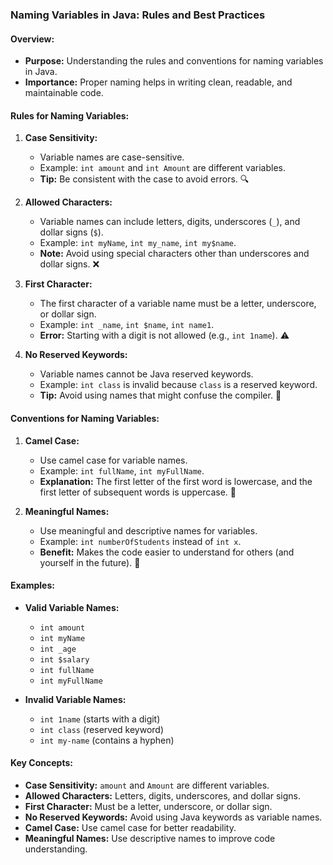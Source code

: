 
### **Naming Variables in Java: Rules and Best Practices**

#### **Overview:**

- **Purpose:** Understanding the rules and conventions for naming variables in Java.
- **Importance:** Proper naming helps in writing clean, readable, and maintainable code.

#### **Rules for Naming Variables:**

1. **Case Sensitivity:**
   - Variable names are case-sensitive.
   - Example: `int amount` and `int Amount` are different variables.
   - **Tip:** Be consistent with the case to avoid errors. 🔍

2. **Allowed Characters:**
   - Variable names can include letters, digits, underscores (`_`), and dollar signs (`$`).
   - Example: `int myName`, `int my_name`, `int my$name`.
   - **Note:** Avoid using special characters other than underscores and dollar signs. ❌

3. **First Character:**
   - The first character of a variable name must be a letter, underscore, or dollar sign.
   - Example: `int _name`, `int $name`, `int name1`.
   - **Error:** Starting with a digit is not allowed (e.g., `int 1name`). ⚠️

4. **No Reserved Keywords:**
   - Variable names cannot be Java reserved keywords.
   - Example: `int class` is invalid because `class` is a reserved keyword.
   - **Tip:** Avoid using names that might confuse the compiler. 🚫

#### **Conventions for Naming Variables:**

1. **Camel Case:**
   - Use camel case for variable names.
   - Example: `int fullName`, `int myFullName`.
   - **Explanation:** The first letter of the first word is lowercase, and the first letter of subsequent words is uppercase. 🐫

2. **Meaningful Names:**
   - Use meaningful and descriptive names for variables.
   - Example: `int numberOfStudents` instead of `int x`.
   - **Benefit:** Makes the code easier to understand for others (and yourself in the future). 🧠

#### **Examples:**

- **Valid Variable Names:**
  - `int amount`
  - `int myName`
  - `int _age`
  - `int $salary`
  - `int fullName`
  - `int myFullName`

- **Invalid Variable Names:**
  - `int 1name` (starts with a digit)
  - `int class` (reserved keyword)
  - `int my-name` (contains a hyphen)

#### **Key Concepts:**

- **Case Sensitivity:** `amount` and `Amount` are different variables.
- **Allowed Characters:** Letters, digits, underscores, and dollar signs.
- **First Character:** Must be a letter, underscore, or dollar sign.
- **No Reserved Keywords:** Avoid using Java keywords as variable names.
- **Camel Case:** Use camel case for better readability.
- **Meaningful Names:** Use descriptive names to improve code understanding.

